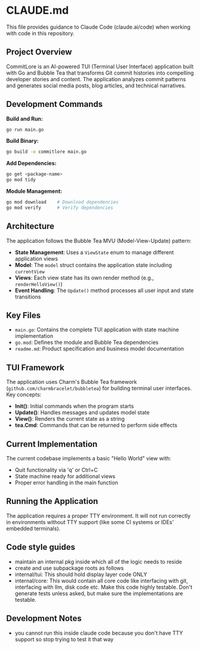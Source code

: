 # CLAUDE.md

This file provides guidance to Claude Code (claude.ai/code) when working with code in this repository.

## Project Overview

CommitLore is an AI-powered TUI (Terminal User Interface) application built with Go and Bubble Tea that transforms Git commit histories into compelling developer stories and content. The application analyzes commit patterns and generates social media posts, blog articles, and technical narratives.

## Development Commands

**Build and Run:**
```bash
go run main.go
```

**Build Binary:**
```bash
go build -o commitlore main.go
```

**Add Dependencies:**
```bash
go get <package-name>
go mod tidy
```

**Module Management:**
```bash
go mod download    # Download dependencies
go mod verify      # Verify dependencies
```

## Architecture

The application follows the Bubble Tea MVU (Model-View-Update) pattern:

- **State Management**: Uses a `ViewState` enum to manage different application views
- **Model**: The `model` struct contains the application state including `currentView`
- **Views**: Each view state has its own render method (e.g., `renderHelloView()`)
- **Event Handling**: The `Update()` method processes all user input and state transitions

## Key Files

- `main.go`: Contains the complete TUI application with state machine implementation
- `go.mod`: Defines the module and Bubble Tea dependencies
- `readme.md`: Product specification and business model documentation

## TUI Framework

The application uses Charm's Bubble Tea framework (`github.com/charmbracelet/bubbletea`) for building terminal user interfaces. Key concepts:

- **Init()**: Initial commands when the program starts
- **Update()**: Handles messages and updates model state
- **View()**: Renders the current state as a string
- **tea.Cmd**: Commands that can be returned to perform side effects

## Current Implementation

The current codebase implements a basic "Hello World" view with:
- Quit functionality via 'q' or Ctrl+C
- State machine ready for additional views
- Proper error handling in the main function

## Running the Application

The application requires a proper TTY environment. It will not run correctly in environments without TTY support (like some CI systems or IDEs' embedded terminals).

## Code style guides

- maintain an internal pkg inside which all of the logic needs to reside
- create and use subpackage roots as follows
- internal/tui: This should hold display layer code ONLY
- internal/core: This would contain all core code like interfacing with git, interfacing with llm, disk code etc. Make this code highly testable. Don't generate tests unless asked, but make sure the implementations are testable.

## Development Notes

- you cannot run this inside claude code because you don't have TTY support so stop trying to test it that way